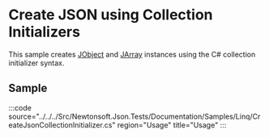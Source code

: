 ﻿# Create JSON using Collection Initializers

This sample creates [JObject](/api/newtonsoft/json/linq/jobject/) and [JArray](/api/newtonsoft/json/linq/jarray/) instances using the C# collection initializer syntax.

## Sample

:::code source="../../../Src/Newtonsoft.Json.Tests/Documentation/Samples/Linq/CreateJsonCollectionInitializer.cs" region="Usage" title="Usage" :::
